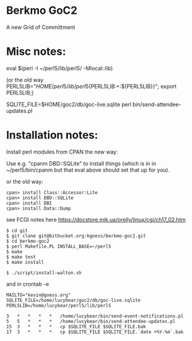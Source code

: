 # Berkmo GoC2

A new Grid of Committment


# Misc notes:


eval $(perl -I ~/perl5/lib/perl5/ -Mlocal::lib)

(or the old way PERL5LIB="$HOME/perl5/lib/perl5${PERL5LIB:+:${PERL5LIB}}"; export PERL5LIB;)

SQLITE_FILE=$HOME/goc2/db/goc-live.sqlite perl bin/send-attendee-updates.pl

# Installation notes:

Install perl modules from CPAN the new way:

Use e.g. "cpanm DBD::SQLite" to install things (which is in in
~/perl5/bin/cpanm but that eval above should set that up for you).

or the old way:

    cpan> install Class::Accessor:Lite
    cpan> install DBD::SQLite
    cpan> install DBI
    cpan> install Data::Dump

see FCGI notes here https://docstore.mik.ua/orelly/linux/cgi/ch17_02.htm

    $ cd git
    $ git clone git@bitbucket.org:kgoess/berkmo-goc2.git
    $ cd berkmo-goc2
    $ perl Makefile.PL INSTALL_BASE=~/perl5
    $ make
    $ make test
    $ make install

    $ ./script/install-walton.sh

and in crontab -e

    MAILTO="kevin@goess.org"
    SQLITE_FILE=/home/lucybear/goc2/db/goc-live.sqlite
    PERL5LIB=/home/lucybear/perl5/lib/perl5

    3	*	*	*	*	/home/lucybear/bin/send-event-notifications.pl
    5   5   *   *   *   /home/lucybear/bin/send-attendee-updates.pl
    15  3   *   *   *   cp $SQLITE_FILE $SQLITE_FILE.bak
    17  3   *   *   *   cp $SQLITE_FILE $SQLITE_FILE.`date +%Y-%m`.bak
